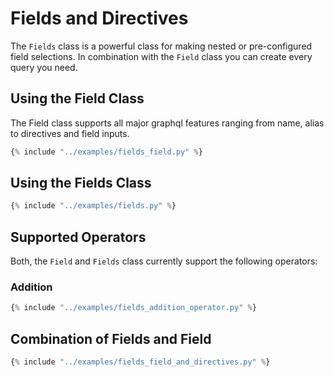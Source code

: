 # Fields and Directives

The `Fields` class is a powerful class for making nested or pre-configured field selections. In combination with
the `Field` class you can create every query you need.

## Using the Field Class

The Field class supports all major graphql features ranging from name, alias to directives and field inputs.

```python 
{% include "../examples/fields_field.py" %}
```

## Using the Fields Class

```python 
{% include "../examples/fields.py" %}
```

## Supported Operators

Both, the `Field` and `Fields` class currently support the following operators:

### Addition

```python 
{% include "../examples/fields_addition_operator.py" %}
```

## Combination of Fields and Field

```python 
{% include "../examples/fields_field_and_directives.py" %}
```
